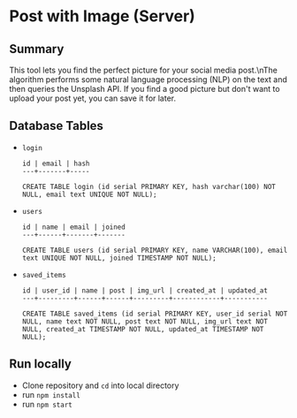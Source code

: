 # Post with Image (Server)

## Summary

This tool lets you find the perfect picture for your social media post.\nThe algorithm performs some natural language processing (NLP) on the text and then queries the Unsplash API. If you find a good picture but don't want to upload your post yet, you can save it for later.

## Database Tables

- `login` 
  ```
  id | email | hash
  ---+-------+-----
  
  CREATE TABLE login (id serial PRIMARY KEY, hash varchar(100) NOT NULL, email text UNIQUE NOT NULL);
  ```

- `users`
  ```
  id | name | email | joined
  ---+------+-------+-------
  
  CREATE TABLE users (id serial PRIMARY KEY, name VARCHAR(100), email text UNIQUE NOT NULL, joined TIMESTAMP NOT NULL);
  ```

- `saved_items`
  ```
  id | user_id | name | post | img_url | created_at | updated_at 
  ---+---------+------+------+---------+------------+-----------
  
  CREATE TABLE saved_items (id serial PRIMARY KEY, user_id serial NOT NULL, name text NOT NULL, post text NOT NULL, img_url text NOT NULL, created_at TIMESTAMP NOT NULL, updated_at TIMESTAMP NOT NULL);
  ```

## Run locally

- Clone repository and `cd` into local directory
- run `npm install`
- run `npm start`
